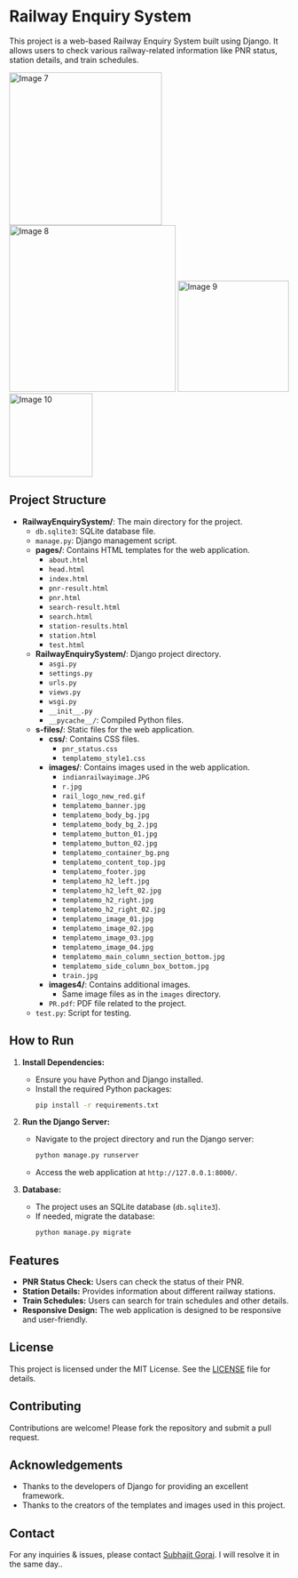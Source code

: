 # Railway Enquiry System

This project is a web-based Railway Enquiry System built using Django. It allows users to check various railway-related information like PNR status, station details, and train schedules.

<img src="https://github.com/user-attachments/assets/88298577-4735-4810-af49-d0230701d626" alt="Image 7" width="275"/>
<img src="https://github.com/user-attachments/assets/19919d5d-5fd0-4d0d-9329-33cc2409d82e" alt="Image 8" width="300"/>
<img src="https://github.com/user-attachments/assets/440b24cc-dd1a-4303-bb53-c7387907eb1d" alt="Image 9" width="200"/>
<img src="https://github.com/user-attachments/assets/6602c089-73f5-4b8b-a690-aa1f8bbe9a71" alt="Image 10" width="150"/>

## Project Structure

- **RailwayEnquirySystem/**: The main directory for the project.
  - `db.sqlite3`: SQLite database file.
  - `manage.py`: Django management script.
  - **pages/**: Contains HTML templates for the web application.
    - `about.html`
    - `head.html`
    - `index.html`
    - `pnr-result.html`
    - `pnr.html`
    - `search-result.html`
    - `search.html`
    - `station-results.html`
    - `station.html`
    - `test.html`
  - **RailwayEnquirySystem/**: Django project directory.
    - `asgi.py`
    - `settings.py`
    - `urls.py`
    - `views.py`
    - `wsgi.py`
    - `__init__.py`
    - `__pycache__/`: Compiled Python files.
  - **s-files/**: Static files for the web application.
    - **css/**: Contains CSS files.
      - `pnr_status.css`
      - `templatemo_style1.css`
    - **images/**: Contains images used in the web application.
      - `indianrailwayimage.JPG`
      - `r.jpg`
      - `rail_logo_new_red.gif`
      - `templatemo_banner.jpg`
      - `templatemo_body_bg.jpg`
      - `templatemo_body_bg_2.jpg`
      - `templatemo_button_01.jpg`
      - `templatemo_button_02.jpg`
      - `templatemo_container_bg.png`
      - `templatemo_content_top.jpg`
      - `templatemo_footer.jpg`
      - `templatemo_h2_left.jpg`
      - `templatemo_h2_left_02.jpg`
      - `templatemo_h2_right.jpg`
      - `templatemo_h2_right_02.jpg`
      - `templatemo_image_01.jpg`
      - `templatemo_image_02.jpg`
      - `templatemo_image_03.jpg`
      - `templatemo_image_04.jpg`
      - `templatemo_main_column_section_bottom.jpg`
      - `templatemo_side_column_box_bottom.jpg`
      - `train.jpg`
    - **images4/**: Contains additional images.
      - Same image files as in the `images` directory.
    - `PR.pdf`: PDF file related to the project.
  - `test.py`: Script for testing.

## How to Run

1. **Install Dependencies:**
   - Ensure you have Python and Django installed.
   - Install the required Python packages:
     ```bash
     pip install -r requirements.txt
     ```

2. **Run the Django Server:**
   - Navigate to the project directory and run the Django server:
     ```bash
     python manage.py runserver
     ```
   - Access the web application at `http://127.0.0.1:8000/`.

3. **Database:**
   - The project uses an SQLite database (`db.sqlite3`).
   - If needed, migrate the database:
     ```bash
     python manage.py migrate
     ```

## Features

- **PNR Status Check:** Users can check the status of their PNR.
- **Station Details:** Provides information about different railway stations.
- **Train Schedules:** Users can search for train schedules and other details.
- **Responsive Design:** The web application is designed to be responsive and user-friendly.

## License

This project is licensed under the MIT License. See the [LICENSE](LICENSE) file for details.

## Contributing

Contributions are welcome! Please fork the repository and submit a pull request.

## Acknowledgements

- Thanks to the developers of Django for providing an excellent framework.
- Thanks to the creators of the templates and images used in this project.

## Contact

For any inquiries & issues, please contact [Subhajit Gorai](mailto:sg_outlp@outlook.com). I will resolve it in the same day..
